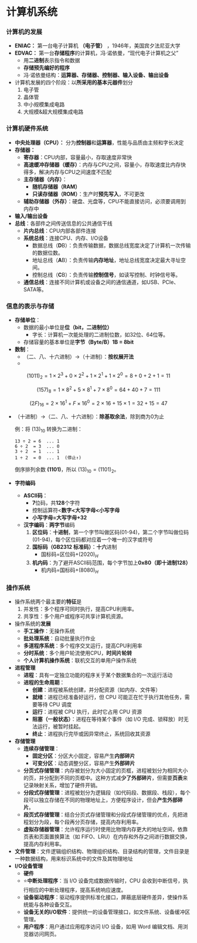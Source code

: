 # 计算机系统
### 计算机的发展
- **ENIAC：** 第一台电子计算机 **（电子管）** ，1946年，美国宾夕法尼亚大学
- **EDVAC：** 第一台**存储程序**的计算机，冯·诺依曼，“现代电子计算机之父”
  - 用**二进制**表示指令和数据
  - **存储预先编好的程序**
  - 冯·诺依曼结构：**运算器、存储器、控制器、输入设备、输出设备**
- 计算机发展的四个阶段：以**所采用的基本元器件**划分
  1. 电子管
  2. 晶体管
  3. 中小规模集成电路
  4. 大规模&超大规模集成电路
### 计算机硬件系统
- **中央处理器（CPU）：** 分为**控制器**和**运算器**，性能与品质由主频和字长决定
- **存储器：**
  - **寄存器**：CPU内部，容量最小，存取速度非常快
  - **高速缓冲存储器（缓存）**：内存与CPU之间，容量小，存取速度比内存快得多，解决内存与CPU之间速度不匹配
  - **主存储器（内存）**：
    - **随机存储器（RAM）**
    - **只读存储器（ROM）**：生产时**预先写入**，不可更改
  - **辅助存储器（外存）**：硬盘、光盘等，CPU不能直接访问，必须要调用到内存中
- **输入/输出设备**
- **总线**：各部件之间传送信息的公共通信干线
  - **片内总线**：CPU内部各部件连接
  - **系统总线**：连接CPU、内存、I/O设备
    - 数据总线（**D**B）：负责传输数据，数据总线宽度决定了计算机一次传输的数据位数。
    - 地址总线（**A**B）：负责传输**内存地址**，地址总线宽度决定最大寻址空间。
    - 控制总线（**C**B）：负责传输**控制信号**，如读写控制、时钟信号等。
  - **通信总线**：连接不同计算机或设备之间的通信通道，如USB、PCIe、SATA等。
### 信息的表示与存储
- **存储单位**：
  - 数据的最小单位是**位（bit，二进制位）**
    - 字长：计算机一次能处理的二进制位数，如32位、64位等。
  - 存储容量的基本单位是**字节（Byte/B）1B = 8bit**
- **数制**：
  - （二、八、十六进制）→（十进制）：**按权展开法**
  - 
$$(1011)_2 = 1 \times 2^3 + 0 \times 2^2 + 1 \times 2^1 + 1 \times 2^0 = 8 + 0 + 2 + 1 = 11$$

$$(157)_8 = 1 \times 8^2 + 5 \times 8^1 + 7 \times 8^0 = 64 + 40 + 7 = 111$$

$$(2F)_{16} = 2 \times 16^1 + F \times 16^0 = 2 \times 16 + 15 \times 1 = 32 + 15 = 47$$
  - （十进制）→（二、八、十六进制）：**除基取余法**，除到商为0为止
    
    例：将 $(13)_{10}$ 转换为二进制：
    ```
    13 ÷ 2 = 6  ... 1
    6 ÷ 2  = 3  ... 0
    3 ÷ 2  = 1  ... 1
    1 ÷ 2  = 0  ... 1  (停止↑)
    ```
    倒序排列余数 **(1101)**，所以 $(13)_{10} = (1101)_2$。
- **字符编码**
  - **ASCII码**：
    - **7**位码，共**128**个字符
    - 控制运算符<**数字<大写字母<小写字母**
    - **小写字母=大写字母+32**
  - **汉字编码**：**两字节**编码
    1. **区位码**：**十进制**，第一个字节叫做区码(01-94)，第二个字节叫做位码(01-94)，每个区位码都对应着一个唯一的汉字或符号
    2. **国标码（GB2312 标准码）**：**十六**进制
        - 国标码=区位码+$(2020)_H$
    3. **机内码**：为了避开ASCII码范围，每个字节加上**0x80（即十进制128）**
        - 机内码=国标码+$(8080)_H$

### 操作系统
- 操作系统两个最主要的**特征**是
  1. 并发性：多个程序可同时执行，提高CPU利用率。
  2. 共享性：多个用户或程序可共享计算机资源。
- 操作系统的**发展**
  - **手工操作**：无操作系统
  - **批处理系统**：自动批量执行作业
  - **多道程序系统**：多个程序交叉运行，提高CPU利用率
  - **分时系统**：多个用户轮流使用CPU，**时间片轮转**
  - **个人计算机操作系统**：联机交互的单用户操作系统
- **进程管理**
  - **进程**：具有一定独立功能的程序关于某个数据集合的一次运行活动
  - **进程的生命周期**：
    - **创建**：进程被系统创建，并分配资源（如内存、文件等）
    - **就绪**：进程已经准备好运行，但 CPU 可能正在忙于执行其他任务，需要等待 CPU 调度
    - **运行**：进程被 CPU 执行，此时它占用 CPU 资源
    - **阻塞（一般状态）**：进程在等待某个事件（如 I/O 完成、锁释放）时无法运行，被暂时挂起。
    - **终止**：进程执行完毕或因异常终止，系统回收其资源
- **存储管理**
  - **连续存储管理**：
    - **固定分区**：分区大小固定，容易产生**内部碎片**
    - **可变分区**：动态调整分区，容易产生**外部碎片**
  - **分页式存储管理**：内存被划分为大小固定的页框，进程被划分为相同大小的页，并分配到不同的页框中。这种方式减**少了外部碎片**，但需要**页表**来记录映射关系，增加了硬件开销。
  - **分段式存储管理**：进程被划分为逻辑段（如代码段、数据段、栈段），每个段可以独立存储在不同的物理地址上，方便程序设计，但会**产生外部碎片**。
  - **段页式存储管理**：结合分页式存储管理和分段式存储管理的优点，先把进程划分为段，每个段再分页存储，提高内存利用率。
  - **虚拟存储器管理**：允许程序运行时使用比物理内存更大的地址空间，依靠页表和页面置换算法（如 FIFO、LRU）在内存和外存之间进行数据交换，提高内存利用率。
- **文件管理**：文件逻辑组织结构、物理组织结构、目录结构的管理，文件目录是一种数据结构，用来标识系统中的文件及其物理地址
- **I/O设备管理**
  - **硬件**
  - ⭐**中断处理程序**：当 I/O 设备完成数据传输时，CPU 会收到中断信号，执行相应的中断处理程序，提高系统响应速度。
  - **设备驱动程序**：驱动程序提供标准化接口，屏蔽底层硬件差异，使操作系统能与各种设备交互。
  - **设备无关的I/O软件**：提供统一的设备管理接口，如文件系统、设备缓冲区管理。
  - **用户程序**：用户通过应用程序访问 I/O 设备，如用 Word 编辑文档、用浏览器访问网页。
